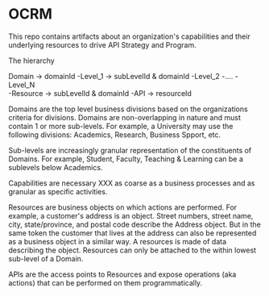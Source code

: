 # OCRM
This repo contains artifacts about an organization's capabilities and their underlying resources to drive API Strategy and Program. 

The hierarchy

Domain  -> domainId
-Level_1    -> subLevelId & domainId
  -Level_2
    -....
      -Level_N          
        -Resource  -> subLevelId & domainId
          -API -> resourceId
                        
Domains are the top level business divisions based on the organizations criteria for divisions. Domains are non-overlapping in nature and must contain 1 or more sub-levels. For example, a University may use the following divisions: Academics, Research, Business Spport, etc.

Sub-levels are increasingly granular representation of the constituents of Domains. For example, Student, Faculty, Teaching & Learning can be a sublevels below Academics. 

Capabilities are necessary XXX as coarse as a business processes and as granular as specific activities.

Resources are business objects on which actions are performed. For example, a customer's address is an object. Street numbers, street name, city, state/province, and postal code describe the Address object. But in the same token the customer that lives at the address can also be represented as a business object in a similar way. A resources is made of data describing the object.  Resources can only be attached to the within lowest sub-level of a Domain.

APIs are the access points to Resources and expose operations (aka actions) that can be performed on them programmatically.
